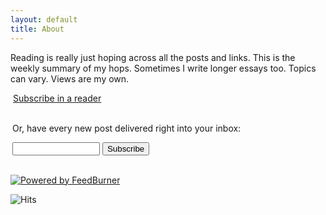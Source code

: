 ```yaml
---
layout: default
title: About
---
```


<p>Reading is really just hoping across all the posts and links. This is the weekly summary of my hops. Sometimes I write longer essays too. Topics can vary. Views are my own.</p>

<p><a href="http://feeds.feedburner.com/readhop/YWNP" rel="alternate" type="application/rss+xml"><img src="//feedburner.google.com/fb/images/pub/feed-icon32x32.png" alt="" style="vertical-align:middle;border:0"/></a>&nbsp;<a href="http://feeds.feedburner.com/readhop/YWNP" rel="alternate" type="application/rss+xml">Subscribe in a reader</a></p>

<form style="padding:3px;" action="https://feedburner.google.com/fb/a/mailverify" method="post" target="popupwindow" onsubmit="window.open('https://feedburner.google.com/fb/a/mailverify?uri=readhop/YWNP', 'popupwindow', 'scrollbars=yes,width=550,height=520');return true">
    <p>Or, have every new post delivered right into your inbox:</p>
    <p><input type="text" style="width:140px" name="email"/>
    <input type="hidden" value="readhop/YWNP" name="uri"/>
    <input type="hidden" name="loc" value="en_US"/>
    <input type="submit" value="Subscribe" /></p>
</form>
<p>
    <a href="https://feedburner.google.com" target="_blank"><img src="//feedburner.google.com/fb/images/pub/powered_by_fb.gif" alt="Powered by FeedBurner" style="border:0"/></a>
</p>

<img src="https://hitcounter.pythonanywhere.com/count/tag.svg?url=www.readhop.com"  alt="Hits">
